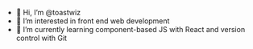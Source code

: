 - 👋 Hi, I’m @toastwiz
- 👀 I’m interested in front end web development
- 🌱 I’m currently learning component-based JS with React and version control with Git

<!---
toastwiz/toastwiz is a ✨ special ✨ repository because its `README.md` (this file) appears on your GitHub profile.
You can click the Preview link to take a look at your changes.
--->
